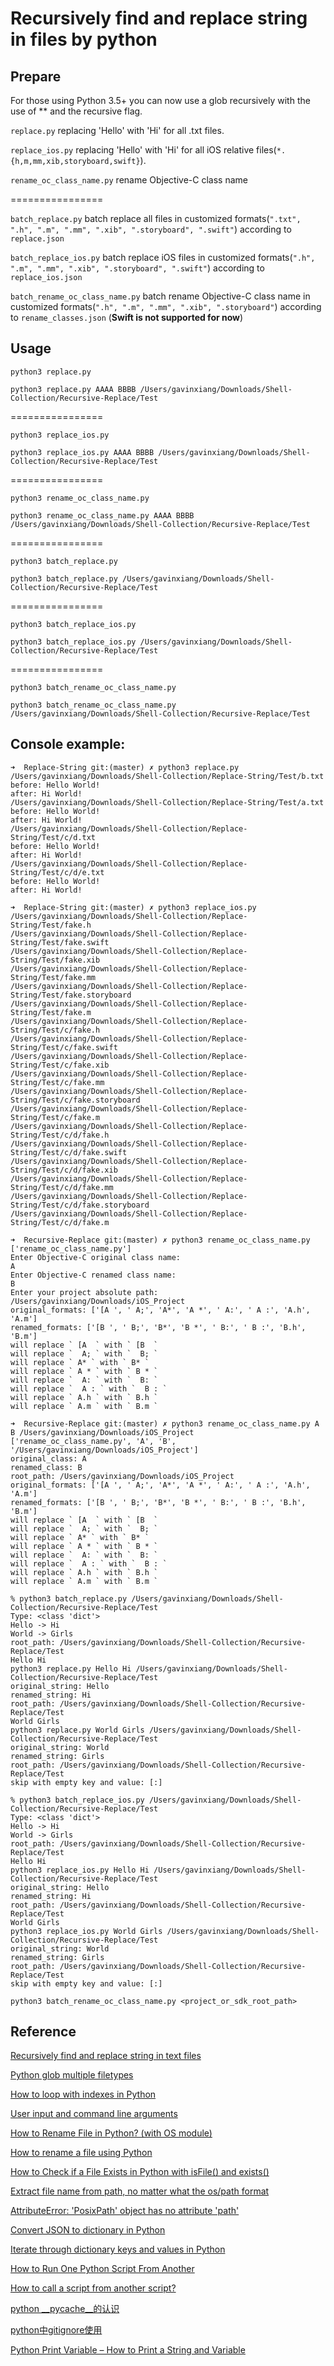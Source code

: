 # Recursively find and replace string in files by python

## Prepare

For those using Python 3.5+ you can now use a glob recursively with the use of ** and the recursive flag.

`replace.py` replacing 'Hello' with 'Hi' for all .txt files.

`replace_ios.py` replacing 'Hello' with 'Hi' for all iOS relative files(`*.{h,m,mm,xib,storyboard,swift}`).

`rename_oc_class_name.py` rename Objective-C class name

================

`batch_replace.py` batch replace all files in customized formats(`".txt", ".h", ".m", ".mm", ".xib", ".storyboard", ".swift"`) according to `replace.json`

`batch_replace_ios.py` batch replace iOS files in customized formats(`".h", ".m", ".mm", ".xib", ".storyboard", ".swift"`) according to `replace_ios.json`

`batch_rename_oc_class_name.py` batch rename Objective-C class name in customized formats(`".h", ".m", ".mm", ".xib", ".storyboard"`) according to `rename_classes.json`
(**Swift is not supported for now**)

## Usage

`python3 replace.py`

`python3 replace.py AAAA BBBB /Users/gavinxiang/Downloads/Shell-Collection/Recursive-Replace/Test`

================

`python3 replace_ios.py`

`python3 replace_ios.py AAAA BBBB /Users/gavinxiang/Downloads/Shell-Collection/Recursive-Replace/Test`

================

`python3 rename_oc_class_name.py`

`python3 rename_oc_class_name.py AAAA BBBB /Users/gavinxiang/Downloads/Shell-Collection/Recursive-Replace/Test`

================

`python3 batch_replace.py`

`python3 batch_replace.py /Users/gavinxiang/Downloads/Shell-Collection/Recursive-Replace/Test`

================

`python3 batch_replace_ios.py`

`python3 batch_replace_ios.py /Users/gavinxiang/Downloads/Shell-Collection/Recursive-Replace/Test`

================

`python3 batch_rename_oc_class_name.py`

`python3 batch_rename_oc_class_name.py /Users/gavinxiang/Downloads/Shell-Collection/Recursive-Replace/Test`

## Console example:
```
➜  Replace-String git:(master) ✗ python3 replace.py
/Users/gavinxiang/Downloads/Shell-Collection/Replace-String/Test/b.txt
before: Hello World!
after: Hi World!
/Users/gavinxiang/Downloads/Shell-Collection/Replace-String/Test/a.txt
before: Hello World!
after: Hi World!
/Users/gavinxiang/Downloads/Shell-Collection/Replace-String/Test/c/d.txt
before: Hello World!
after: Hi World!
/Users/gavinxiang/Downloads/Shell-Collection/Replace-String/Test/c/d/e.txt
before: Hello World!
after: Hi World!
```

```
➜  Replace-String git:(master) ✗ python3 replace_ios.py
/Users/gavinxiang/Downloads/Shell-Collection/Replace-String/Test/fake.h
/Users/gavinxiang/Downloads/Shell-Collection/Replace-String/Test/fake.swift
/Users/gavinxiang/Downloads/Shell-Collection/Replace-String/Test/fake.xib
/Users/gavinxiang/Downloads/Shell-Collection/Replace-String/Test/fake.mm
/Users/gavinxiang/Downloads/Shell-Collection/Replace-String/Test/fake.storyboard
/Users/gavinxiang/Downloads/Shell-Collection/Replace-String/Test/fake.m
/Users/gavinxiang/Downloads/Shell-Collection/Replace-String/Test/c/fake.h
/Users/gavinxiang/Downloads/Shell-Collection/Replace-String/Test/c/fake.swift
/Users/gavinxiang/Downloads/Shell-Collection/Replace-String/Test/c/fake.xib
/Users/gavinxiang/Downloads/Shell-Collection/Replace-String/Test/c/fake.mm
/Users/gavinxiang/Downloads/Shell-Collection/Replace-String/Test/c/fake.storyboard
/Users/gavinxiang/Downloads/Shell-Collection/Replace-String/Test/c/fake.m
/Users/gavinxiang/Downloads/Shell-Collection/Replace-String/Test/c/d/fake.h
/Users/gavinxiang/Downloads/Shell-Collection/Replace-String/Test/c/d/fake.swift
/Users/gavinxiang/Downloads/Shell-Collection/Replace-String/Test/c/d/fake.xib
/Users/gavinxiang/Downloads/Shell-Collection/Replace-String/Test/c/d/fake.mm
/Users/gavinxiang/Downloads/Shell-Collection/Replace-String/Test/c/d/fake.storyboard
/Users/gavinxiang/Downloads/Shell-Collection/Replace-String/Test/c/d/fake.m
```

```
➜  Recursive-Replace git:(master) ✗ python3 rename_oc_class_name.py                                                                       
['rename_oc_class_name.py']
Enter Objective-C original class name:
A
Enter Objective-C renamed class name:
B
Enter your project absolute path:
/Users/gavinxiang/Downloads/iOS_Project
original_formats: ['[A ', ' A;', 'A*', 'A *', ' A:', ' A :', 'A.h', 'A.m']
renamed_formats: ['[B ', ' B;', 'B*', 'B *', ' B:', ' B :', 'B.h', 'B.m']
will replace ` [A  ` with ` [B  `
will replace `  A; ` with `  B; `
will replace ` A* ` with ` B* `
will replace ` A * ` with ` B * `
will replace `  A: ` with `  B: `
will replace `  A : ` with `  B : `
will replace ` A.h ` with ` B.h `
will replace ` A.m ` with ` B.m `
```

```
➜  Recursive-Replace git:(master) ✗ python3 rename_oc_class_name.py A B /Users/gavinxiang/Downloads/iOS_Project
['rename_oc_class_name.py', 'A', 'B', '/Users/gavinxiang/Downloads/iOS_Project']
original_class: A
renamed_class: B
root_path: /Users/gavinxiang/Downloads/iOS_Project
original_formats: ['[A ', ' A;', 'A*', 'A *', ' A:', ' A :', 'A.h', 'A.m']
renamed_formats: ['[B ', ' B;', 'B*', 'B *', ' B:', ' B :', 'B.h', 'B.m']
will replace ` [A  ` with ` [B  `
will replace `  A; ` with `  B; `
will replace ` A* ` with ` B* `
will replace ` A * ` with ` B * `
will replace `  A: ` with `  B: `
will replace `  A : ` with `  B : `
will replace ` A.h ` with ` B.h `
will replace ` A.m ` with ` B.m `
```

```
% python3 batch_replace.py /Users/gavinxiang/Downloads/Shell-Collection/Recursive-Replace/Test
Type: <class 'dict'>
Hello -> Hi
World -> Girls
root_path: /Users/gavinxiang/Downloads/Shell-Collection/Recursive-Replace/Test
Hello Hi
python3 replace.py Hello Hi /Users/gavinxiang/Downloads/Shell-Collection/Recursive-Replace/Test
original_string: Hello
renamed_string: Hi
root_path: /Users/gavinxiang/Downloads/Shell-Collection/Recursive-Replace/Test
World Girls
python3 replace.py World Girls /Users/gavinxiang/Downloads/Shell-Collection/Recursive-Replace/Test
original_string: World
renamed_string: Girls
root_path: /Users/gavinxiang/Downloads/Shell-Collection/Recursive-Replace/Test
skip with empty key and value: [:]
```

```
% python3 batch_replace_ios.py /Users/gavinxiang/Downloads/Shell-Collection/Recursive-Replace/Test
Type: <class 'dict'>
Hello -> Hi
World -> Girls
root_path: /Users/gavinxiang/Downloads/Shell-Collection/Recursive-Replace/Test
Hello Hi
python3 replace_ios.py Hello Hi /Users/gavinxiang/Downloads/Shell-Collection/Recursive-Replace/Test
original_string: Hello
renamed_string: Hi
root_path: /Users/gavinxiang/Downloads/Shell-Collection/Recursive-Replace/Test
World Girls
python3 replace_ios.py World Girls /Users/gavinxiang/Downloads/Shell-Collection/Recursive-Replace/Test
original_string: World
renamed_string: Girls
root_path: /Users/gavinxiang/Downloads/Shell-Collection/Recursive-Replace/Test
skip with empty key and value: [:]
```

```
python3 batch_rename_oc_class_name.py <project_or_sdk_root_path>
```

## Reference

[Recursively find and replace string in text files](https://stackoverflow.com/questions/4205854/recursively-find-and-replace-string-in-text-files)

[Python glob multiple filetypes](https://stackoverflow.com/questions/4568580/python-glob-multiple-filetypes)

[How to loop with indexes in Python](https://treyhunner.com/2016/04/how-to-loop-with-indexes-in-python/)

[User input and command line arguments](https://stackoverflow.com/questions/70797/user-input-and-command-line-arguments)

[How to Rename File in Python? (with OS module)](https://favtutor.com/blogs/rename-file-python)

[How to rename a file using Python](https://stackoverflow.com/questions/2491222/how-to-rename-a-file-using-python)

[How to Check if a File Exists in Python with isFile() and exists()](https://www.freecodecamp.org/news/how-to-check-if-a-file-exists-in-python/)

[Extract file name from path, no matter what the os/path format](https://stackoverflow.com/questions/8384737/extract-file-name-from-path-no-matter-what-the-os-path-format)

[AttributeError: 'PosixPath' object has no attribute 'path'](https://stackoverflow.com/questions/59693174/attributeerror-posixpath-object-has-no-attribute-path)

[Convert JSON to dictionary in Python](https://www.geeksforgeeks.org/convert-json-to-dictionary-in-python/)

[Iterate through dictionary keys and values in Python](https://note.nkmk.me/en/python-dict-keys-values-items/)

[How to Run One Python Script From Another](https://datatofish.com/one-python-script-from-another/)

[How to call a script from another script?](https://stackoverflow.com/questions/1186789/how-to-call-a-script-from-another-script)

[python __pycache__的认识](https://blog.csdn.net/qq_44940689/article/details/123133515)

[python中gitignore使用](https://blog.51cto.com/u_16175438/6761229)

[Python Print Variable – How to Print a String and Variable](https://www.freecodecamp.org/news/python-print-variable-how-to-print-a-string-and-variable/)
